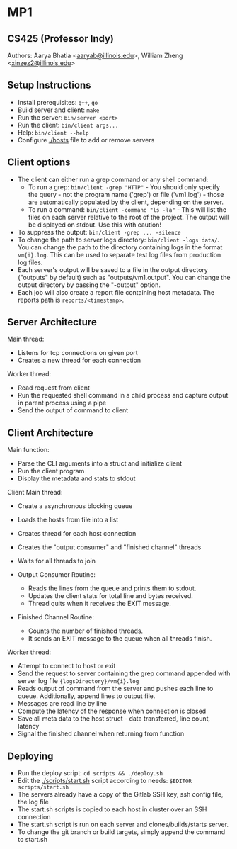 # MP1

## CS425 (Professor Indy)

Authors: Aarya Bhatia \<aaryab@illinois.edu\>, William Zheng \<xinzez2@illinois.edu\>

## Setup Instructions

- Install prerequisites: `g++`, `go`
- Build server and client: `make`
- Run the server: `bin/server <port>`
- Run the client: `bin/client args...`
- Help: `bin/client --help`
- Configure [./hosts](hosts) file to add or remove servers

## Client options
- The client can either run a grep command or any shell command:
    - To run a grep: `bin/client -grep "HTTP"` - You should only specify the
      query - not the program name ('grep') or file ('vm1.log') - those are
      automatically populated by the client, depending on the server.
    - To run a command: `bin/client -command "ls -la"` - This will list the
      files on each server relative to the root of the project. The output will
      be displayed on stdout. Use this with caution!
- To suppress the output: `bin/client -grep ... -silence`
- To change the path to server logs directory: `bin/client -logs data/`. You
  can change the path to the directory containing logs in the format
  `vm{i}.log`. This can be used to separate test log files from production log
  files.
- Each server's output will be saved to a file in the output directory
  ("outputs" by default) such as "outputs/vm1.output". You can change the
  output directory by passing the "-output" option.
- Each job will also create a report file containing host metadata. The reports
  path is `reports/<timestamp>`.


## Server Architecture

Main thread:
- Listens for tcp connections on given port
- Creates a new thread for each connection

Worker thread:
- Read request from client
- Run the requested shell command in a child process and capture output in
  parent process using a pipe
- Send the output of command to client


## Client Architecture

Main function:
- Parse the CLI arguments into a struct and initialize client
- Run the client program
- Display the metadata and stats to stdout

Client Main thread:
- Create a asynchronous blocking queue
- Loads the hosts from file into a list
- Creates thread for each host connection
- Creates the "output consumer" and "finished channel" threads
- Waits for all threads to join

- Output Consumer Routine:
    - Reads the lines from the queue and prints them to stdout.
    - Updates the client stats for total line and bytes received.
    - Thread quits when it receives the EXIT message.

- Finished Channel Routine:
    - Counts the number of finished threads.
    - It sends an EXIT message to the queue when all threads finish.

Worker thread:
- Attempt to connect to host or exit
- Send the request to server containing the grep command appended with server log file `{logsDirectory}/vm{i}.log`
- Reads output of command from the server and pushes each line to queue. Additionally, append lines to output file.
- Messages are read line by line
- Compute the latency of the response when connection is closed
- Save all meta data to the host struct - data transferred, line count, latency
- Signal the finished channel when returning from function

## Deploying

- Run the deploy script: `cd scripts && ./deploy.sh`
- Edit the [./scripts/start.sh](start.sh) script according to needs: `$EDITOR scripts/start.sh`
- The servers already have a copy of the Gitlab SSH key, ssh config file, the log file
- The start.sh scripts is copied to each host in cluster over an SSH connection
- The start.sh script is run on each server and clones/builds/starts server.
- To change the git branch or build targets, simply append the command to start.sh
